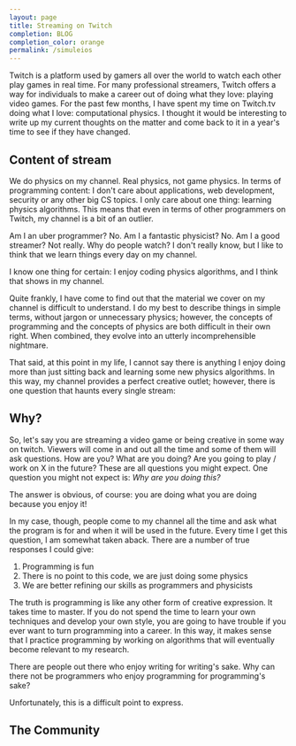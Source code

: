 ```yaml
---
layout: page
title: Streaming on Twitch
completion: BLOG
completion_color: orange
permalink: /simuleios
---
```


Twitch is a platform used by gamers all over the world to watch each other play games in real time. For many professional streamers, Twitch offers a way for individuals to make a career out of doing what they love: playing video games. For the past few months, I have spent my time on Twitch.tv doing what I love: computational physics. I thought it would be interesting to write up my current thoughts on the matter and come back to it in a year's time to see if they have changed.

## Content of stream ##
We do physics on my channel. Real physics, not game physics. In terms of programming content: I don't care about applications, web development, security or any other big CS topics. I only care about one thing: learning physics algorithms. This means that even in terms of other programmers on Twitch, my channel is a bit of an outlier.

Am I an uber programmer? No. Am I a fantastic physicist? No. Am I a good streamer? Not really. Why do people watch? I don't really know, but I like to think that we learn things every day on my channel. 

I know one thing for certain: I enjoy coding physics algorithms, and I think that shows in my channel. 

Quite frankly, I have come to find out that the material we cover on my channel is difficult to understand. I do my best to describe things in simple terms, without jargon or unnecessary physics; however, the concepts of programming and the concepts of physics are both difficult in their own right. When combined, they evolve into an utterly incomprehensible nightmare. 

That said, at this point in my life,  I cannot say there is anything I enjoy doing more than just sitting back and learning some new physics algorithms. In this way, my channel provides a perfect creative outlet; however, there is one question that haunts every single stream:

## Why? ##
So, let's say you are streaming a video game or being creative in some way on twitch. Viewers will come in and out all the time and some of them will ask questions. How are you? What are you doing? Are you going to play / work on X in the future? These are all questions you might expect. One question you might not expect is: *Why are you doing this?* 

The answer is obvious, of course: you are doing what you are doing because you enjoy it!

In my case, though, people come to my channel all the time and ask what the program is for and when it will be used in the future. Every time I get this question, I am somewhat taken aback. There are a number of true responses I could give:

1. Programming is fun
2. There is no point to this code, we are just doing some physics
3. We are better refining our skills as programmers and physicists

The truth is programming is like any other form of creative expression. It takes time to master. If you do not spend the time to learn your own techniques and develop your own style, you are going to have trouble if you ever want to turn programming into a career. In this way, it makes sense that I practice programming by working on algorithms that will eventually become relevant to my research.

There are people out there who enjoy writing for writing's sake. Why can there not be programmers who enjoy programming for programming's sake?

Unfortunately, this is a difficult point to express. 

## The Community ##
